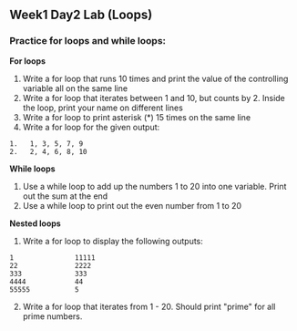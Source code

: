 ## Week1 Day2 Lab (Loops)
### Practice for loops and while loops:
**For loops**
1. Write a for loop that runs 10 times and print the value of the controlling variable all on the same line
2. Write a for loop that iterates between 1 and 10, but counts by 2. Inside the loop, print your name on different lines 
3. Write a for loop to print asterisk (*) 15 times on the same line
4. Write a for loop for the given output:
```
1.   1, 3, 5, 7, 9
2.   2, 4, 6, 8, 10
```

**While loops**
1. Use a while loop to add up the numbers 1 to 20 into one variable. Print out the sum at the end
2. Use a while loop to print out the even number from 1 to 20

**Nested loops**
1. Write a for loop to display the following outputs: 
```
1               11111
22              2222
333             333
4444            44
55555           5
```
2. Write a for loop that iterates from 1 - 20. Should print "prime" for all prime numbers.
